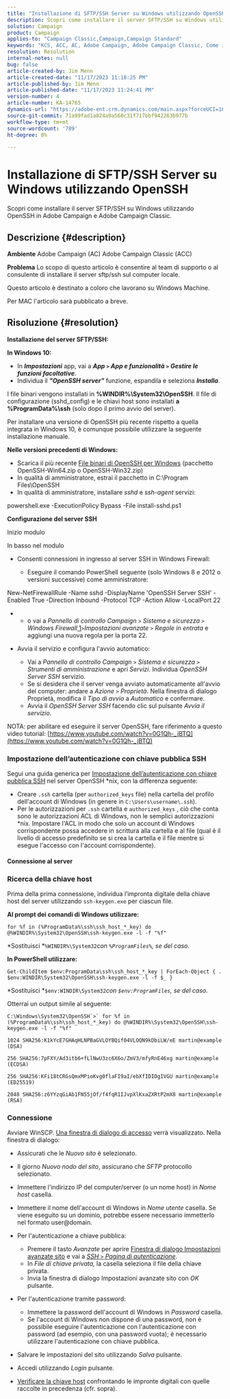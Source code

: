```yaml
---
title: "Installazione di SFTP/SSH Server su Windows utilizzando OpenSSH"
description: Scopri come installare il server SFTP/SSH su Windows utilizzando OpenSSH in Adobe Campaign e Adobe Campaign Classic.
solution: Campaign
product: Campaign
applies-to: "Campaign Classic,Campaign,Campaign Standard"
keywords: "KCS, ACC, AC, Adobe Campaign, Adobe Campaign Classic, Come installare il server SFTP/SSH, Windows, OpenSSH"
resolution: Resolution
internal-notes: null
bug: false
article-created-by: Jim Menn
article-created-date: "11/17/2023 11:18:25 PM"
article-published-by: Jim Menn
article-published-date: "11/17/2023 11:24:41 PM"
version-number: 4
article-number: KA-14765
dynamics-url: "https://adobe-ent.crm.dynamics.com/main.aspx?forceUCI=1&pagetype=entityrecord&etn=knowledgearticle&id=1e189596-9f85-ee11-8179-6045bd006268"
source-git-commit: 71a99fad1a824a9a560c31f717bbf942263b977b
workflow-type: tm+mt
source-wordcount: '789'
ht-degree: 0%

---
```


# Installazione di SFTP/SSH Server su Windows utilizzando OpenSSH


Scopri come installare il server SFTP/SSH su Windows utilizzando OpenSSH in Adobe Campaign e Adobe Campaign Classic.

## Descrizione {#description}


<b>Ambiente</b>
Adobe Campaign (AC) Adobe Campaign Classic (ACC)

<b>Problema</b>
Lo scopo di questo articolo è consentire al team di supporto o al consulente di installare il server sftp/ssh sul computer locale.

Questo articolo è destinato a coloro che lavorano su Windows Machine.

Per MAC l&#39;articolo sarà pubblicato a breve.


## Risoluzione {#resolution}


<b>Installazione del server SFTP/SSH:</b>

<b>In Windows 10:</b>

- In <b>*Impostazioni</b>* app, vai a <b>*App `>`  App e funzionalità `>`  Gestire le funzioni facoltative</b>*.
- Individua il <b>*&quot;OpenSSH server&quot;</b>* funzione, espandila e seleziona <b>*Installa</b>*.


I file binari vengono installati in <b>%WINDIR%\System32\OpenSSH</b>. Il file di configurazione (sshd_config) e le chiavi host sono installati <b>a %ProgramData%\ssh</b> (solo dopo il primo avvio del server).

Per installare una versione di OpenSSH più recente rispetto a quella integrata in Windows 10, è comunque possibile utilizzare la seguente installazione manuale.

<b>Nelle versioni precedenti di Windows:</b>

- Scarica il più recente [File binari di OpenSSH per Windows](https://github.com/PowerShell/Win32-OpenSSH/releases "https://github.com/PowerShell/Win32-OpenSSH/releases") (pacchetto OpenSSH-Win64.zip o OpenSSH-Win32.zip)
- In qualità di amministratore, estrai il pacchetto in C:\Program Files\OpenSSH
- In qualità di amministratore, installare *sshd* e *ssh-agent* servizi:


powershell.exe -ExecutionPolicy Bypass -File install-sshd.ps1



<b>Configurazione del server SSH</b>

Inizio modulo

In basso nel modulo

- Consenti connessioni in ingresso al server SSH in Windows Firewall:

   - Eseguire il comando PowerShell seguente (solo Windows 8 e 2012 o versioni successive) come amministratore:


New-NetFirewallRule -Name sshd -DisplayName &#39;OpenSSH Server SSH&#39; -Enabled True -Direction Inbound -Protocol TCP -Action Allow -LocalPort 22

- 
   - o vai a *Pannello di controllo Campaign `>`  Sistema e sicurezza `>`  Windows Firewall*[ 1](https://winscp.net/eng/docs/guide_windows_openssh_server#fn1)*`>`Impostazioni avanzate `>`  Regole in entrata* e aggiungi una nuova regola per la porta 22.
- Avvia il servizio e configura l&#39;avvio automatico:

   - Vai a *Pannello di controllo Campaign `>`  Sistema e sicurezza `>`  Strumenti di amministrazione* e apri *Servizi*. Individua *OpenSSH Server SSH* servizio.
   - Se si desidera che il server venga avviato automaticamente all&#39;avvio del computer: andare a *Azione `>`  Proprietà*. Nella finestra di dialogo Proprietà, modifica il *Tipo di avvio* a *Automatico* e confermare.
   - Avvia il *OpenSSH Server SSH* facendo clic sul pulsante *Avvia il servizio*.


NOTA: per abilitare ed eseguire il server OpenSSH, fare riferimento a questo video tutorial: [https://www.youtube.com/watch?v=0G1Qh-_jBTQ](https://www.youtube.com/watch?v=0G1Qh-_jBTQ)





### Impostazione dell’autenticazione con chiave pubblica SSH



Segui una guida generica per [Impostazione dell’autenticazione con chiave pubblica SSH](https://winscp.net/eng/docs/guide_public_key) nel server OpenSSH \*nix, con la differenza seguente:

- Creare `.ssh` cartella (per `authorized_keys` file) nella cartella del profilo dell&#39;account di Windows (in genere in `C:\Users\username\.ssh`).
- Per le autorizzazioni per `.ssh` cartella e `authorized_keys` , ciò che conta sono le autorizzazioni ACL di Windows, non le semplici autorizzazioni \*nix. Impostare l&#39;ACL in modo che solo un account di Windows corrispondente possa accedere in scrittura alla cartella e al file (qual è il livello di accesso predefinito se si crea la cartella e il file mentre si esegue l&#39;accesso con l&#39;account corrispondente).




#### Connessione al server



### <b>Ricerca della chiave host</b>

Prima della prima connessione, individua l’impronta digitale della chiave host del server utilizzando `ssh-keygen.exe` per ciascun file.

<b>Al prompt dei comandi di Windows utilizzare: </b>


```
for %f in (%ProgramData%\ssh\ssh_host_*_key) do @%WINDIR%\System32\OpenSSH\ssh-keygen.exe -l -f "%f"
```


*Sostituisci *`%WINDIR%\System32`*con *`%ProgramFiles%`*, se del caso.*

<b>In PowerShell utilizzare: </b>


```
Get-ChildItem $env:ProgramData\ssh\ssh_host_*_key | ForEach-Object { . $env:WINDIR\System32\OpenSSH\ssh-keygen.exe -l -f $_ }
```


*Sostituisci *`$env:WINDIR\System32`*con *`$env:ProgramFiles`*, se del caso.*

Otterrai un output simile al seguente:


```
C:\Windows\System32\OpenSSH`>` for %f in (%ProgramData%\ssh\ssh_host_*_key) do @%WINDIR%\System32\OpenSSH\ssh-keygen.exe -l -f "%f"
```



```
1024 SHA256:K1kYcE7GHAqHLNPBaGVLOYBQif04VLOQN9kDbiLW/eE martin@example (DSA)
```



```
256 SHA256:7pFXY/Ad3itb6+fLlNwU3zc6X6o/ZmV3/mfyRnE46xg martin@example (ECDSA)
```



```
256 SHA256:KFi18tCRGsQmxMPioKvg0flaFI9aI/ebXfIDIOgIVGU martin@example (ED25519)
```



```
2048 SHA256:z6YYzqGiAb1FN55jOf/f4fqR1IJvpXlKxaZXRtP2mX8 martin@example (RSA)
```




### Connessione



Avviare WinSCP. [Una finestra di dialogo di accesso](https://winscp.net/eng/docs/ui_login) verrà visualizzato. Nella finestra di dialogo:

- Assicurati che le *Nuovo sito* è selezionato.
- Il giorno *Nuovo nodo del sito*, assicurano che *SFTP* protocollo selezionato.
- Immettere l&#39;indirizzo IP del computer/server (o un nome host) in *Nome host* casella.
- Immettere il nome dell&#39;account di Windows in *Nome utente* casella. Se viene eseguito su un dominio, potrebbe essere necessario immetterlo nel formato user@domain.
- Per l&#39;autenticazione a chiave pubblica:

   - Premere il tasto *Avanzate* per aprire [Finestra di dialogo Impostazioni avanzate sito](https://winscp.net/eng/docs/ui_login_advanced) e vai a *[SSH `>`  Pagina di autenticazione](https://winscp.net/eng/docs/ui_login_authentication)*.
   - In *File di chiave privata,* la casella seleziona il file della chiave privata.
   - Invia la finestra di dialogo Impostazioni avanzate sito con *OK* pulsante.
- Per l&#39;autenticazione tramite password:

   - Immettere la password dell&#39;account di Windows in *Password* casella.
   - Se l&#39;account di Windows non dispone di una password, non è possibile eseguire l&#39;autenticazione con l&#39;autenticazione con password (ad esempio, con una password vuota); è necessario utilizzare l&#39;autenticazione con chiave pubblica.
- Salvare le impostazioni del sito utilizzando *Salva* pulsante.
- Accedi utilizzando *Login* pulsante.
- [Verificare la chiave host](https://winscp.net/eng/docs/ssh_verifying_the_host_key) confrontando le impronte digitali con quelle raccolte in precedenza (cfr. sopra).



